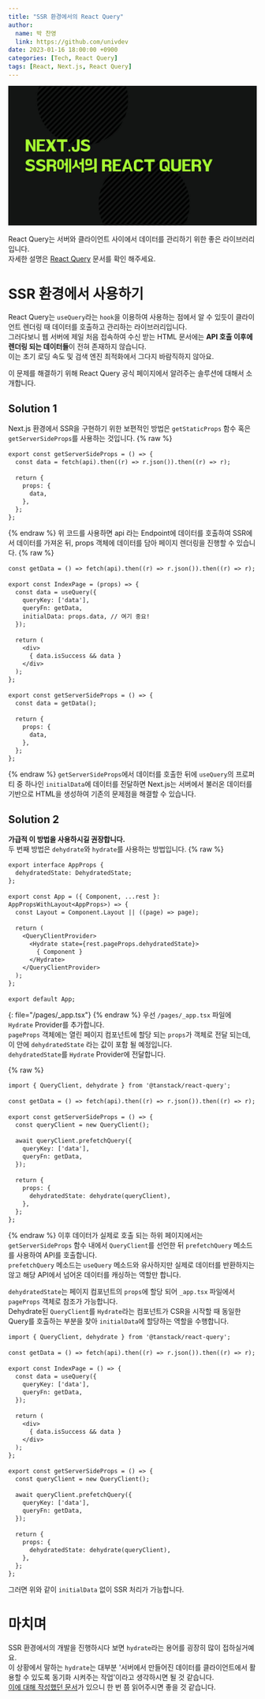 ```yaml
---
title: "SSR 환경에서의 React Query"
author:
  name: 박 찬영
  link: https://github.com/univdev
date: 2023-01-16 18:00:00 +0900
categories: [Tech, React Query]
tags: [React, Next.js, React Query]
---
```

![React Query](https://raw.githubusercontent.com/univdev/markdown-images/master/20230116184315.png)  

React Query는 서버와 클라이언트 사이에서 데이터를 관리하기 위한 좋은 라이브러리입니다.  
자세한 설명은 [React Query][React Query] 문서를 확인 해주세요.

# SSR 환경에서 사용하기
React Query는 `useQuery`라는 `hook`을 이용하여 사용하는 점에서 알 수 있듯이 클라이언트 렌더링 때 데이터를 호출하고 관리하는 라이브러리입니다.  
그러다보니 웹 서버에 제일 처음 접속하여 수신 받는 HTML 문서에는 **API 호출 이후에 렌더링 되는 데이터들**이 전혀 존재하지 않습니다.  
이는 초기 로딩 속도 및 검색 엔진 최적화에서 그다지 바람직하지 않아요.

이 문제를 해결하기 위해 React Query 공식 페이지에서 알려주는 솔루션에 대해서 소개합니다.
## Solution 1
Next.js 환경에서 SSR을 구현하기 위한 보편적인 방법은 `getStaticProps` 함수 혹은 `getServerSideProps`를 사용하는 것입니다.
{% raw %}
```tsx
export const getServerSideProps = () => {
  const data = fetch(api).then((r) => r.json()).then((r) => r);

  return {
    props: {
      data,
    },
  };
};
```
{% endraw %}
위 코드를 사용하면 api 라는 Endpoint에 데이터를 호출하여 SSR에서 데이터를 가져온 뒤, props 객체에 데이터를 담아 페이지 렌더링을 진행할 수 있습니다.
{% raw %}
```tsx
const getData = () => fetch(api).then((r) => r.json()).then((r) => r);

export const IndexPage = (props) => {
  const data = useQuery({
    queryKey: ['data'],
    queryFn: getData,
    initialData: props.data, // 여기 중요!
  });

  return (
    <div>
      { data.isSuccess && data }
    </div>
  );
};

export const getServerSideProps = () => {
  const data = getData();

  return {
    props: {
      data,
    },
  };
};
```
{% endraw %}
`getServerSideProps`에서 데이터를 호출한 뒤에 `useQuery`의 프로퍼티 중 하나인 `initialData`에 데이터를 전달하면 Next.js는 서버에서 불러온 데이터를 기반으로 HTML을 생성하여 기존의 문제점을 해결할 수 있습니다.  
## Solution 2
**가급적 이 방법을 사용하시길 권장합니다.**  
두 번째 방법은 `dehydrate`와 `hydrate`를 사용하는 방법입니다.
{% raw %}
```tsx
export interface AppProps {
  dehydratedState: DehydratedState;
};

export const App = ({ Component, ...rest }: AppPropsWithLayout<AppProps>) => {
  const Layout = Component.Layout || ((page) => page);

  return (
    <QueryClientProvider>
      <Hydrate state={rest.pageProps.dehydratedState}>
        { Component }
      </Hydrate>
    </QueryClientProvider>
  );
};

export default App;
```
{: file="/pages/_app.tsx"}
{% endraw %}
우선 `/pages/_app.tsx` 파일에 `Hydrate` Provider를 추가합니다.  
`pageProps` 객체에는 열린 페이지 컴포넌트에 할당 되는 `props`가 객체로 전달 되는데, 이 안에 `dehydratedState` 라는 값이 포함 될 예정입니다.  
`dehydratedState`를 `Hydrate` Provider에 전달합니다.

{% raw %}
```tsx
import { QueryClient, dehydrate } from '@tanstack/react-query';

const getData = () => fetch(api).then((r) => r.json()).then((r) => r);

export const getServerSideProps = () => {
  const queryClient = new QueryClient();

  await queryClient.prefetchQuery({
    queryKey: ['data'],
    queryFn: getData,
  });

  return {
    props: {
      dehydratedState: dehydrate(queryClient),
    },
  };
};
```
{% endraw %}
이후 데이터가 실제로 호출 되는 하위 페이지에서는 `getServerSideProps` 함수 내에서 `QueryClient`를 선언한 뒤 `prefetchQuery` 메소드를 사용하여 API를 호출합니다.  
`prefetchQuery` 메소드는 `useQuery` 메소드와 유사하지만 실제로 데이터를 반환하지는 않고 해당 API에서 넘어온 데이터를 캐싱하는 역할만 합니다.

`dehydratedState`는 페이지 컴포넌트의 `props`에 할당 되어 `_app.tsx` 파일에서 `pageProps` 객체로 참조가 가능합니다.  
Dehydrate된 `QueryClient`를 `Hydrate`라는 컴포넌트가 CSR을 시작할 때 동일한 Query를 호출하는 부분을 찾아 `initialData`에 할당하는 역할을 수행합니다.

```tsx
import { QueryClient, dehydrate } from '@tanstack/react-query';

const getData = () => fetch(api).then((r) => r.json()).then((r) => r);

export const IndexPage = () => {
  const data = useQuery({
    queryKey: ['data'],
    queryFn: getData,
  });

  return (
    <div>
      { data.isSuccess && data }
    </div>
  );
};

export const getServerSideProps = () => {
  const queryClient = new QueryClient();

  await queryClient.prefetchQuery({
    queryKey: ['data'],
    queryFn: getData,
  });

  return {
    props: {
      dehydratedState: dehydrate(queryClient),
    },
  };
};
```
그러면 위와 같이 `initialData` 없이 SSR 처리가 가능합니다.
# 마치며
SSR 환경에서의 개발을 진행하시다 보면 `hydrate`라는 용어를 굉장히 많이 접하실거예요.  
이 상황에서 말하는 `hydrate`는 대부분 '서버에서 만들어진 데이터를 클라이언트에서 활용할 수 있도록 동기화 시켜주는 작업'이라고 생각하시면 될 것 같습니다.  
[이에 대해 작성했던 문서][Hydration]가 있으니 한 번 쯤 읽어주시면 좋을 것 같습니다.

[React Query]: /posts/react-query-tutorial/
[Hydration]: /posts/nextjs-hydration/